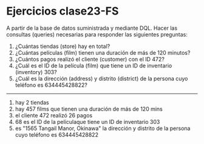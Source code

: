 # Ejercicios clase23-FS

A partir de la base de datos suministrada y mediante DQL. Hacer las consultas (queries) necesarias para responder las siguientes preguntas:

1) ¿Cuántas tiendas (store) hay en total?
2) ¿Cuántas películas (film) tienen una duración de más de 120 minutos?
3) ¿Cuántos pagos realizó el cliente (customer) con el ID 472?
4) ¿Cuál es el ID de la película (film) que tiene un ID de inventario (inventory) 303?
5) ¿Cuál es la dirección (address) y distrito (district) de la persona cuyo teléfono es 634445428822?

--------

1) hay 2 tiendas
2) hay 457 films que tienen una duración de más de 120 mins
3) el cliente 472 realizó 26 pagos
4) 68 es el ID de la películaque tiene un ID de inventario 303
5) es "1565 Tangail Manor, Okinawa" la dirección y distrito de la persona cuyo teléfono es 634445428822
